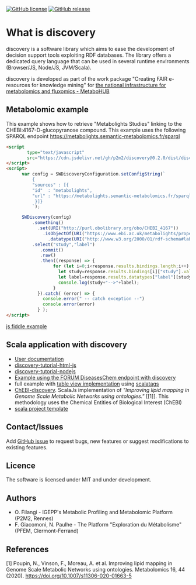 [![GitHub license](https://img.shields.io/github/license/p2m2/discovery.svg)](https://github.com/p2m2/discovery/blob/master/LICENSE)
[![GitHub release](https://img.shields.io/github/v/release/p2m2/discovery.svg)](https://github.com/p2m2/discovery/releases/)

# What is discovery

discovery is a software library which aims to ease the development of decision support tools
exploiting RDF databases.
The library offers a dedicated query language that can be used in several runtime environments (Browser/JS, Node/JS, JVM/Scala).

discovery is developed as part of the work package "Creating FAIR e-resources for knowledge mining" for [the 
national infrastructure for metabolomics and fluxomics - MetaboHUB](https://www.metabohub.fr/home.html) 



## Metabolomic example

This example shows how to retrieve "Metabolights Studies" 
linking to the CHEBI:4167-D-glucopyranose compound. This example uses the following SPARQL endpoint https://metabolights.semantic-metabolomics.fr/sparql


```html
<script 
        type="text/javascript" 
        src="https://cdn.jsdelivr.net/gh/p2m2/discovery@0.2.0/dist/discovery-web.min.js"> 
</script>
<script>
      var config = SWDiscoveryConfiguration.setConfigString(`
          {
          "sources" : [{
          "id"  : "metabolights",
          "url" : "https://metabolights.semantic-metabolomics.fr/sparql"
           }]}
          `);

      SWDiscovery(config)
          .something()
            .set(URI("http://purl.obolibrary.org/obo/CHEBI_4167"))
              .isObjectOf(URI("https://www.ebi.ac.uk/metabolights/property#Xref"),"study")
                .datatype(URI("http://www.w3.org/2000/01/rdf-schema#label"),"label")
          .select("study","label")
             .commit()
             .raw()
             .then((response) => {
                  for (let i=0;i<response.results.bindings.length;i++) {
                    let study=response.results.bindings[i]["study"].value;
                    let label=response.results.datatypes["label"][study][0].value; 
                    console.log(study+"-->"+label);
                  }
            }).catch( (error) => {
              console.error(" -- catch exception --")
              console.error(error)
            } );
</script>
```

[js fiddle example](https://jsfiddle.net/uoecqath/5/)

## Scala application with discovery

- [User documentation](user_docs.md)
- [discovery-tutorial-html-js](https://github.com/p2m2/discovery-tutorial-html-js)
- [discovery-tutorial-nodejs](https://github.com/p2m2/discovery-tutorial-nodejs)
- [Example using the FORUM DiseasesChem endpoint with discovery](user_docs_forum_example.md)
- full example with [table view implementation](https://github.com/p2m2/discovery-table-view) using [scalatags](https://github.com/lihaoyi/scalatags)
- [ChEBI-discovery](https://github.com/eMetaboHUB/ChEBI-discovery). ScalaJs implementation of *"Improving lipid mapping in Genome Scale Metabolic Networks using ontologies."* [[1]]. 
   This methodology uses the Chemical Entities of Biological Interest (ChEBI)   
- [scala project template](https://github.com/p2m2/discovery-scala-executable)

## Contact/Issues

Add [GitHub issue](https://github.com/p2m2/discovery/issues/new) to request bugs, new features or suggest modifications to existing features. 

## Licence
The software is licensed under MIT and under development.

## Authors

- O. Filangi -  IGEPP's Metabolic Profiling and Metabolomic Platform (P2M2, Rennes)
- F. Giacomoni, N. Paulhe - The Platform "Exploration du Métabolisme" (PFEM, Clermont-Ferrand)
   
## References

[1] Poupin, N., Vinson, F., Moreau, A. et al. Improving lipid mapping in Genome Scale Metabolic Networks using ontologies. Metabolomics 16, 44 (2020). https://doi.org/10.1007/s11306-020-01663-5